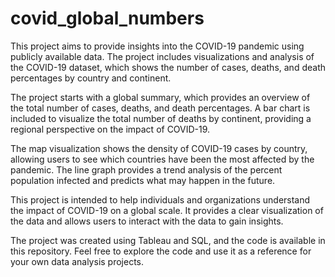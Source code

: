 # covid_global_numbers

This project aims to provide insights into the COVID-19 pandemic using publicly available data. The project includes visualizations and analysis of the COVID-19 dataset, which shows the number of cases, deaths, and death percentages by country and continent.

The project starts with a global summary, which provides an overview of the total number of cases, deaths, and death percentages. A bar chart is included to visualize the total number of deaths by continent, providing a regional perspective on the impact of COVID-19.

The map visualization shows the density of COVID-19 cases by country, allowing users to see which countries have been the most affected by the pandemic. The line graph provides a trend analysis of the percent population infected and predicts what may happen in the future.

This project is intended to help individuals and organizations understand the impact of COVID-19 on a global scale. It provides a clear visualization of the data and allows users to interact with the data to gain insights.

The project was created using Tableau and SQL, and the code is available in this repository. Feel free to explore the code and use it as a reference for your own data analysis projects.
